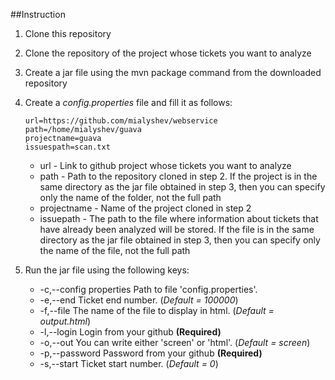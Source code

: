 ##Instruction

1. Clone this repository  
2. Clone the repository of the project whose tickets you want to analyze  
3. Create a jar file using the mvn package command from the downloaded repository  
4. Create a _config.properties_ file and fill it as follows:  
    ```
    url=https://github.com/mialyshev/webservice  
    path=/home/mialyshev/guava  
    projectname=guava  
    issuespath=scan.txt  
   ```
    
    * url - Link to github project whose tickets you want to analyze  
    * path - Path to the repository cloned in step 2. If the project is in the same directory as the jar file obtained in step 3, then you can specify only the name of the folder, not the full path    
    * projectname - Name of the project cloned in step 2  
    * issuepath - The path to the file where information about tickets that have already been analyzed will be stored. If the file is in the same directory as the jar file obtained in step 3, then you can specify only the name of the file, not the full path  
5. Run the jar file using the following keys:  
    * -c,--config properties <arg>   Path to file 'config.properties'.  
    * -e,--end <arg>                 Ticket end number. (_Default = 100000_)    
    * -f,--file <arg>                The name of the file to display in html. (_Default = output.html_)  
    * -l,--login <arg>               Login from your github **(Required)**  
    * -o,--out <arg>                 You can write either 'screen' or 'html'. (_Default = screen_)    
    * -p,--password <arg>            Password from your github **(Required)**  
    * -s,--start <arg>               Ticket start number. (_Default = 0_)    
    
    